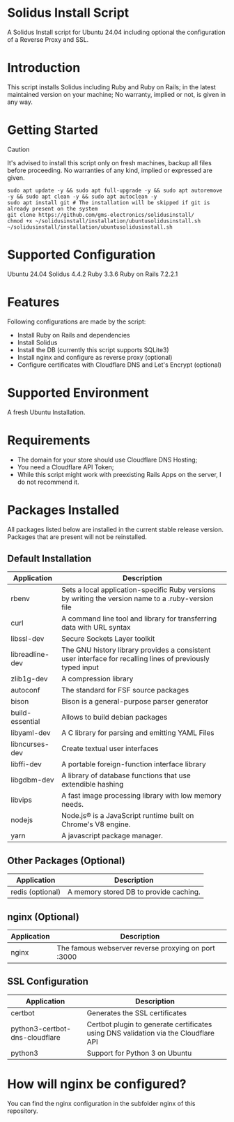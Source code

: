 # Solidus Install Script
A Solidus Install script for Ubuntu 24.04 including optional the configuration of a Reverse Proxy and SSL.

# Introduction
This script installs Solidus including Ruby and Ruby on Rails;
in the latest maintained version on your machine;
No warranty, implied or not, is given in any way.

# Getting Started

> [!CAUTION]
> It's advised to install this script only on fresh machines, backup all files before proceeding.
> No warranties of any kind, implied or expressed are given.

```
sudo apt update -y && sudo apt full-upgrade -y && sudo apt autoremove -y && sudo apt clean -y && sudo apt autoclean -y
sudo apt install git # The installation will be skipped if git is already present on the system
git clone https://github.com/gms-electronics/solidusinstall/
chmod +x ~/solidusinstall/installation/ubuntusolidusinstall.sh
~/solidusinstall/installation/ubuntusolidusinstall.sh
```

# Supported Configuration
Ubuntu 24.04
Solidus 4.4.2
Ruby 3.3.6
Ruby on Rails 7.2.2.1

# Features 
Following configurations are made by the script:
* Install Ruby on Rails and dependencies
* Install Solidus
* Install the DB (currently this script supports SQLite3)
* Install nginx and configure as reverse proxy (optional)
* Configure certificates with Cloudflare DNS and Let's Encrypt (optional)

# Supported Environment
A fresh Ubuntu Installation.

# Requirements
* The domain for your store should use Cloudflare DNS Hosting;
* You need a Cloudflare API Token;
* While this script might work with preexisting Rails Apps on the server, I do not recommend it. 


# Packages Installed
All packages listed below are installed in the current stable release version. Packages that are present will not be reinstalled.

## Default Installation
| Application     | Description                                                                                                |
|-----------------|------------------------------------------------------------------------------------------------------------|
| rbenv           | Sets a local application-specific Ruby versions by writing the version name to a .ruby-version file        |
| curl            | A command line tool and library for transferring data with URL syntax                                      |
| libssl-dev      | Secure Sockets Layer toolkit                                                                               |
| libreadline-dev | The GNU history library provides a consistent user interface for recalling lines of previously typed input |
| zlib1g-dev      | A compression library                                                                                      |
| autoconf        | The standard for FSF source packages                                                                       |
| bison           | Bison is a general-purpose parser generator                                                                |
| build-essential | Allows to build debian packages                                                                            |
| libyaml-dev     | A C library for parsing and emitting YAML Files                                                            |
| libncurses-dev  | Create textual user interfaces                                                                             |
| libffi-dev      | A portable foreign-function interface library                                                              |
| libgdbm-dev     | A library of database functions that use extendible hashing                                                |
| libvips         | A fast image processing library with low memory needs.                                                     |
| nodejs          | Node.js® is a JavaScript runtime built on Chrome's V8 engine.                                              |
| yarn            | A javascript package manager.                                                                              |

## Other Packages (Optional)
| Application     | Description                                                                                                |
|-----------------|------------------------------------------------------------------------------------------------------------|
| redis (optional)| A memory stored DB to provide caching.                                                                     |

## nginx (Optional)
| Application     | Description                                                                                                |
|-----------------|------------------------------------------------------------------------------------------------------------|
| nginx           | The famous webserver reverse proxying on port :3000                                                        |

## SSL Configuration

| Application     | Description                                                                                                |
|-----------------|------------------------------------------------------------------------------------------------------------|
| certbot           | Generates the SSL certificates                                                        |
| python3-certbot-dns-cloudflare         | Certbot plugin to generate certificates using DNS validation via the Cloudflare API |
| python3         | Support for Python 3 on Ubuntu|

# How will nginx be configured?
You can find the nginx configuration in the subfolder nginx of this repository.

